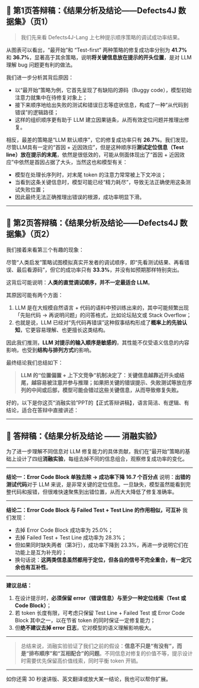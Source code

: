 

## 🎤 第1页答辩稿：《结果分析及结论——Defects4J 数据集》（页1）

> 我们先来看 Defects4J-Lang 上七种提示顺序策略的调试成功率结果。

从图表可以看出，“最开始”和 “Test-first” 两种策略的修复成功率分别为 **41.7%** 和 **36.7%**，显著高于其余策略，说明**将关键信息放在提示的开头位置**，是对 LLM 理解 bug 问题更有利的做法。

我们进一步分析其背后原因：

* 以“最开始”策略为例，它首先呈现了有缺陷的源码（Buggy code），模型初始注意力就集中在待修复对象上；
* 接下来顺序地给出失败的测试和错误日志等症状信息，构成了一种“从代码到错误”的逻辑路径；
* 这样的组织顺序更有助于 LLM 建立因果链条，从而有效定位问题并推理出修复。

相反，最差的策略是“LLM 默认顺序”，它的修复成功率只有 **26.7%**。我们发现，尽管LLM具有一定的“首因 + 近因效应”，但是这种顺序将**测试定位信息（Test line）放在提示的末尾**，依然是很低效的，可能从侧面体现出了“首因 + 近因效应”中依然是首因占据了大头，当然这也和模型有关：

* 模型在处理长序列时，对末尾 token 的注意力常常被上下文冲淡；
* 当看到这条关键信息时，模型可能已经“精力耗尽”，导致无法正确使用这条测试失败位置；
* 因此最终无法正确推理出错误的根源，成功率明显下滑。

---

## 🎤 第2页答辩稿：《结果分析及结论——Defects4J 数据集》（页2）

我们接着来看第三个有趣的现象：

尽管“人类启发”策略试图模拟真实开发者的调试顺序，即“先看测试结果、再看错误、最后看源码”，但它的成功率只有 **33.3%**，并没有如预期那样特别突出。

这背后可能说明：**人类的直觉调试顺序，并不一定最适合 LLM**。

其原因可能有两个方面：

1. LLM 是在大规模自然语言 + 代码的语料中预训练出来的，其中可能频繁出现「先贴代码 → 再说明问题」的问答格式，比如论坛贴文或 Stack Overflow；
2. 也就是说，LLM 已经对“先代码再错误”这种叙事结构形成了**概率上的先验认知**，它更容易理解、也更擅长这类结构。

因此我们推测，**LLM 对提示的输入顺序是敏感的**，其性能不仅受语义信息的内容影响，也受到**结构与排列方式**的影响。

最终结论我们总结如下：

> **LLM 的“位置偏置 + 上下文竞争”机制决定了：关键信息越靠近开头或结尾，越容易被注意并参与推理；如果把关键的错误提示、失败测试等放在序列的中间或后部，模型可能会错过这些关键信息，从而导致修复失败。**


好的，以下是你这页“消融实验”PPT的【正式答辩讲稿】，语言简洁、有逻辑、有结论，适合在答辩中直接讲述：

---

## 🎤 答辩稿：《结果分析及结论 —— 消融实验》

为了进一步理解不同信息对 LLM 修复能力的具体贡献，我们在“最开始”策略的基础上设计了四组**消融实验**，每组去掉不同的信息组合，观察修复成功率的变化。

---

**结论一：Error Code Block 单独去除 → 成功率下降 16.7 个百分点**
说明：**出错的测试代码**对于 LLM 来说，是非常关键的定位信息。一旦缺失，模型虽然能看到完整代码和报错，但很难快速聚焦到出错位置，从而大大降低了修复准确率。

---

**结论二：Error Code Block 与 Failed Test + Test Line 的作用相似，可互补**
我们发现：

* 去掉 Error Code Block 成功率为 25.0%；
* 去掉 Failed Test + Test Line 成功率为 28.3%；
* 但如果同时缺失两者（第3行），成功率下降到 23.3%，再进一步说明它们在功能上是互为补充的；
* 换句话说：**这两类信息虽然都用于定位，但各自的信号不完全重合，有一定冗余也有互补性**。

---

**建议总结：**

1. 在设计提示时，**必须保留 error（错误信息）与至少一种定位线索（Test 或 Code Block）**；
2. 若 token 长度有限，可考虑只保留 Test Line + Failed Test 或 Error Code Block 其中之一，以在节省 token 的同时保证一定修复能力；
3. 但**绝不建议去掉 error 日志**，它对模型的语义理解影响极大。

---

> 总结来说，消融实验验证了我们之前的假设：**信息不只是“有没有”，而是“排布顺序”和“互相配合”的问题**。不同信息对修复的价值不等，提示设计时需要优先保留高价值线索，同时平衡 token 开销。

---

如你还需 30 秒速讲版、英文翻译或放大某一结论，我也可以帮你扩展。
